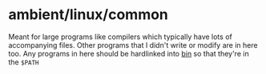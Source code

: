 # ambient/linux/common

Meant for large programs like compilers which typically have lots of accompanying files.
Other programs that I didn't write or modify are in here too.
Any programs in here should be hardlinked into [bin](bin) so that they're in the `$PATH`
